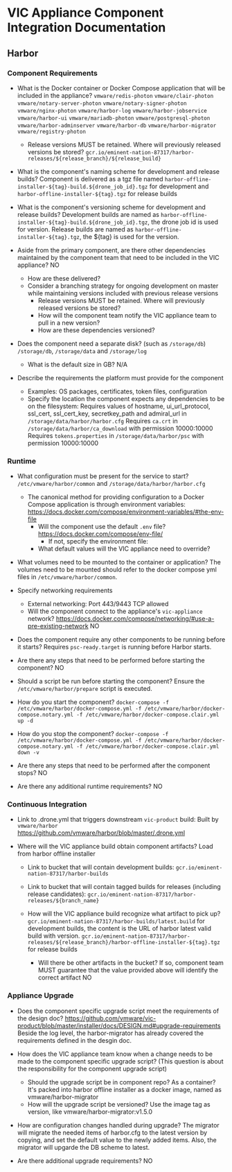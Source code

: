 # VIC Appliance Component Integration Documentation

## Harbor

### Component Requirements
- What is the Docker container or Docker Compose application that will be included in the appliance?
  `vmware/redis-photon`
  `vmware/clair-photon`
  `vmware/notary-server-photon`
  `vmware/notary-signer-photon`
  `vmware/nginx-photon`
  `vmware/harbor-log`
  `vmware/harbor-jobservice`
  `vmware/harbor-ui`
  `vmware/mariadb-photon`
  `vmware/postgresql-photon`
  `vmware/harbor-adminserver`
  `vmware/harbor-db`
  `vmware/harbor-migrator`
  `vmware/registry-photon`

    - Release versions MUST be retained. Where will previously released versions be stored?
      `gcr.io/eminent-nation-87317/harbor-releases/${release_branch}/${release_build}`
      
- What is the component's naming scheme for development and release builds?
  Component is delivered as a tgz file named `harbor-offline-installer-${tag}-build.${drone_job_id}.tgz` for development and 
  `harbor-offline-installer-${tag}.tgz` for release builds

- What is the component's versioning scheme for development and release builds?
  Development builds are named as `harbor-offline-installer-${tag}-build.${drone_job_id}.tgz`, the drone job id is used for version.
  Release builds are named as `harbor-offline-installer-${tag}.tgz`, the ${tag} is used for the version.

- Aside from the primary component, are there other dependencies maintained by the component team
  that need to be included in the VIC appliance? 
  NO

    - How are these delivered?
    - Consider a branching strategy for ongoing development on master while maintaining versions
      included with previous release versions
        - Release versions MUST be retained. Where will previously released versions be stored?
        - How will the component team notify the VIC appliance team to pull in a new version?
        - How are these dependencies versioned?

- Does the component need a separate disk? (such as `/storage/db`)
  `/storage/db`, `/storage/data` and `/storage/log`

    - What is the default size in GB?
    N/A

- Describe the requirements the platform must provide for the component
    - Examples: OS packages, certificates, token files, configuration
    - Specify the location the component expects any dependencies to be on the filesystem:
  Requires values of hostname, ui_url_protocol, ssl_cert, ssl_cert_key, secretkey_path and admiral_url in `/storage/data/harbor/harbor.cfg`
  Requires `ca.crt` in `/storage/data/harbor/ca_download` with permission 10000:10000
  Requires `tokens.properties` in `/storage/data/harbor/psc` with permission 10000:10000 

### Runtime
- What configuration must be present for the service to start?
  `/etc/vmware/harbor/common` and `/storage/data/harbor/harbor.cfg`

    - The canonical method for providing configuration to a Docker Compose application is through
      environment variables: https://docs.docker.com/compose/environment-variables/#the-env-file
        - Will the component use the default `.env` file? https://docs.docker.com/compose/env-file/
            - If not, specify the environment file:
        - What default values will the VIC appliance need to override?
- What volumes need to be   mounted to the container or application? 
  The volumes need to be mounted should refer to the docker compose yml files in `/etc/vmware/harbor/common`.

- Specify networking requirements
    - External networking:
      Port 443/9443 TCP allowed
    - Will the component connect to the appliance's `vic-appliance` network?
      https://docs.docker.com/compose/networking/#use-a-pre-existing-network
      NO

- Does the component require any other components to be running before it starts?
  Requires `psc-ready.target` is running before Harbor starts.

- Are there any steps that need to be performed before starting the component?
  NO

- Should a script be run before starting the component?
  Ensure the `/etc/vmware/harbor/prepare` script is executed.

- How do you start the component?
  `docker-compose -f /etc/vmware/harbor/docker-compose.yml -f /etc/vmware/harbor/docker-compose.notary.yml -f /etc/vmware/harbor/docker-compose.clair.yml up -d`

- How do you stop the component?
  `docker-compose -f /etc/vmware/harbor/docker-compose.yml -f /etc/vmware/harbor/docker-compose.notary.yml -f /etc/vmware/harbor/docker-compose.clair.yml down -v`

- Are there any steps that need to be performed after the component stops?
  NO

- Are there any additional runtime requirements?
  NO

### Continuous Integration
- Link to .drone.yml that triggers downstream `vic-product` build:
  Built by `vmware/harbor` https://github.com/vmware/harbor/blob/master/.drone.yml

- Where will the VIC appliance build obtain component artifacts?
  Load from harbor offline installer
  
    - Link to bucket that will contain development builds: `gcr.io/eminent-nation-87317/harbor-builds`
    - Link to bucket that will contain tagged builds for releases (including release candidates):
      `gcr.io/eminent-nation-87317/harbor-releases/${branch_name}`
    - How will the VIC appliance build recognize what artifact to pick up?
      `gcr.io/eminent-nation-87317/harbor-builds/latest.build` for development builds, the content is the URL of harbor latest valid build with version.
      `gcr.io/eminent-nation-87317/harbor-releases/${release_branch}/harbor-offline-installer-${tag}.tgz` for release builds

        - Will there be other artifacts in the bucket? If so, component team MUST guarantee that the
          value provided above will identify the correct artifact 
          NO

### Appliance Upgrade
- Does the component specific upgrade script meet the requirements of the design doc?
  https://github.com/vmware/vic-product/blob/master/installer/docs/DESIGN.md#upgrade-requirements
  Beside the log level, the harbor-migrator has already covered the requirements defined in the desgin doc.

- How does the VIC appliance team know when a change needs to be made to the component specific
  upgrade script? (This question is about the responsibility for the component upgrade script)

    - Should the upgrade script be in component repo? As a container?
      It's packed into harbor offline installer as a docker image, named as vmware/harbor-migrator
    - How will the upgrade script be versioned?
      Use the image tag as version, like vmware/harbor-migrator:v1.5.0

- How are configuration changes handled during upgrade?
  The migrator will migrate the needed items of harbor.cfg to the latest version by copying, and set the default value to the newly added items. Also, the migrator will upgarde the DB scheme to latest.

- Are there additional upgrade requirements?
  NO
